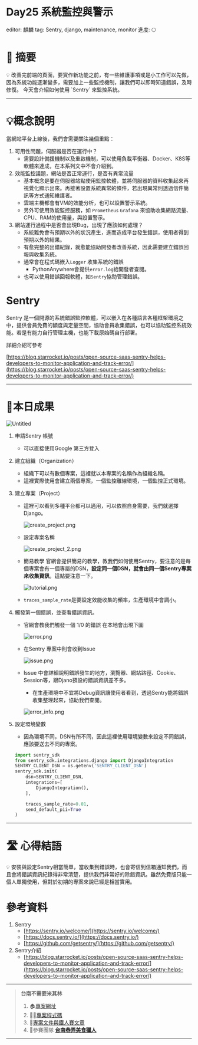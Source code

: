 # Day25 系統監控與警示

editor: 麒麟
tag: Sentry, django, maintenance, monitor
進度: 🌕

# 🏁 摘要

<aside>
💡 改善完前端的頁面，要實作新功能之前，有一些維護事項或是小工作可以先做，因為系統功能逐漸變多，需要加上一些監控機制，讓我們可以即時知道錯誤，及時修復。
今天會介紹如何使用 `Sentry` 來監控系統。

</aside>

---

# 💡概念說明

當網站平台上線後，我們會需要關注幾個重點：

1. 可用性問題，伺服器是否在運行中？
    - 需要設計備援機制以及重啟機制，可以使用負載平衡器、Docker、K8S等軟體來達成，在本系列文中不會介紹到。
2. 效能監控議題，網站是否正常運行，是否有異常流量
    - 基本概念是要在伺服器站點使用監控軟體，並將伺服器的資料收集起來再視覺化顯示出來。再接著設置系統異常的條件，若出現異常則透過信件簡訊等方式通知維護者。
    - 雲端主機都會有VM的效能分析，也可以設置警示系統。
    - 另外可使用效能監控服務，如 `Prometheus` `Grafana` 來協助收集網路流量、CPU、RAM的使用量，與設置警示。
3. 網站運行過程中是否會出現Bug，出現了應該如何處理？
    - 系統難免會有預期以外的狀況產生，進而造成平台發生錯誤，使用者得到預期以外的結果。
    - 有愈完整的出錯紀錄，就愈能協助開發者改善系統，因此需要建立錯誤回報與收集系統。
    - 通常會在程式碼嵌入`Logger` 收集系統的錯誤
        - PythonAnywhere會提供`error.log`給開發者查閱。
    - 也可以使用錯誤回報軟體，如`Sentry`協助管理錯誤。

# Sentry

Sentry 是一個開源的系統錯誤監控軟體，可以嵌入在各種語言各種框架環境之中，提供會員免費的額度與定量空間，協助會員收集錯誤，也可以協助監控系統效能。若是有能力自行管理主機，也能下載原始碼自行部署。

詳細介紹可參考

[https://blog.starrocket.io/posts/open-source-saas-sentry-helps-developers-to-monitor-application-and-track-error/](https://blog.starrocket.io/posts/open-source-saas-sentry-helps-developers-to-monitor-application-and-track-error/)

---

# 🌟本日成果

![Untitled](Day25%20%E7%B3%BB%E7%B5%B1%E7%9B%A3%E6%8E%A7%E8%88%87%E8%AD%A6%E7%A4%BA%20a88882a5753e4bdcbd8079a2d20f6e3c/Untitled.png)

1. 申請Sentry 帳號
    - 可以直接使用Google 第三方登入
2. 建立組織（Organization）
    - 組織下可以有數個專案，這裡就以本專案的名稱作為組織名稱。
    - 這裡實際使用會建立兩個專案，一個監控離線環境，一個監控正式環境。
3. 建立專案（Project）
    - 這裡可以看到多種平台都可以適用，可以依照自身需要，我們就選擇Django。
        
        ![create_project.png](Day25%20%E7%B3%BB%E7%B5%B1%E7%9B%A3%E6%8E%A7%E8%88%87%E8%AD%A6%E7%A4%BA%20a88882a5753e4bdcbd8079a2d20f6e3c/create_project.png)
        
    - 設定專案名稱
        
        ![create_project_2.png](Day25%20%E7%B3%BB%E7%B5%B1%E7%9B%A3%E6%8E%A7%E8%88%87%E8%AD%A6%E7%A4%BA%20a88882a5753e4bdcbd8079a2d20f6e3c/create_project_2.png)
        
    - 簡易教學
    官網會提供簡易的教學，教我們如何使用Sentry，要注意的是每個專案會有一個專屬的DSN，**設定同一個DSN，就會由同一個Sentry專案來收集資訊**，這點要注意一下。
        
        ![tutorial.png](Day25%20%E7%B3%BB%E7%B5%B1%E7%9B%A3%E6%8E%A7%E8%88%87%E8%AD%A6%E7%A4%BA%20a88882a5753e4bdcbd8079a2d20f6e3c/tutorial.png)
        
    - `traces_sample_rate`是要設定效能收集的頻率，生產環境中會調小。
4. 觸發第一個錯誤，並查看錯誤資訊。
    - 官網會教我們觸發一個 1/0 的錯誤
    在本地會出現下圖
        
        ![error.png](Day25%20%E7%B3%BB%E7%B5%B1%E7%9B%A3%E6%8E%A7%E8%88%87%E8%AD%A6%E7%A4%BA%20a88882a5753e4bdcbd8079a2d20f6e3c/error.png)
        
    - 在Sentry 專案中則會收到Issue
        
        ![issue.png](Day25%20%E7%B3%BB%E7%B5%B1%E7%9B%A3%E6%8E%A7%E8%88%87%E8%AD%A6%E7%A4%BA%20a88882a5753e4bdcbd8079a2d20f6e3c/issue.png)
        
    - Issue 中會詳細說明錯誤發生的地方，瀏覽器、網站路徑、Cookie、Session等，跟Djano預設的錯誤資訊差不多。
        - 在生產環境中不宜將Debug資訊讓使用者看到，透過Sentry能將錯誤收集整理起來，協助我們查閱。
        
        ![error_info.png](Day25%20%E7%B3%BB%E7%B5%B1%E7%9B%A3%E6%8E%A7%E8%88%87%E8%AD%A6%E7%A4%BA%20a88882a5753e4bdcbd8079a2d20f6e3c/error_info.png)
        
5. 設定環境變數
    - 因為環境不同，DSN有所不同，因此這裡使用環境變數來設定不同錯誤，應該要送去不同的專案。
    
    ```python
    import sentry_sdk
    from sentry_sdk.integrations.django import DjangoIntegration
    SENTRY_CLIENT_DSN = os.getenv('SENTRY_CLIENT_DSN')
    sentry_sdk.init(
        dsn=SENTRY_CLIENT_DSN,
        integrations=[
            DjangoIntegration(),
        ],
    
        traces_sample_rate=0.01,
        send_default_pii=True
    )
    ```
    

---

# 🛣️ 心得結語

<aside>
💡 安裝與設定Sentry相當簡單，當收集到錯誤時，也會寄信到信箱通知我們，而且會將錯誤資訊紀錄得非常清楚，提供我們非常好的除錯資訊。雖然免費版只能一個人單獨使用，但對於初期的專案來說已經是相當實用。

</aside>

# 參考資料

1. Sentry
    - [https://sentry.io/welcome/](https://sentry.io/welcome/)
    - [https://docs.sentry.io/](https://docs.sentry.io/)
    - [https://github.com/getsentry/](https://github.com/getsentry/)
2. Sentry介紹
    - [https://blog.starrocket.io/posts/open-source-saas-sentry-helps-developers-to-monitor-application-and-track-error/](https://blog.starrocket.io/posts/open-source-saas-sentry-helps-developers-to-monitor-application-and-track-error/)

---

> **台南不需要米其林**
> 
> 1. 🏠[專案網址](https://tnfood.pythonanywhere.com/food/)
> 2. 🧑‍💻[專案程式碼](https://github.com/yen900611/TNFood_DJ) 
> 3. 📁[專案文件與鐵人賽文章](https://github.com/yen900611/TNFood)
> 4. 👥參賽團隊 ****[台南巷弄美食獵人](https://ithelp.ithome.com.tw/2022ironman/signup/team/256)****

---
